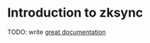 # Introduction to zksync

TODO: write [great documentation](http://jacobian.org/writing/what-to-write/)

